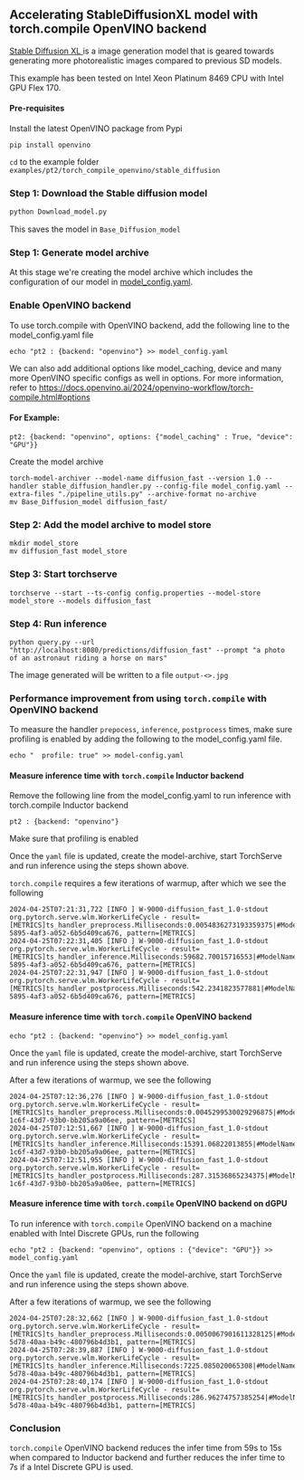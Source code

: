 
## Accelerating StableDiffusionXL model with torch.compile OpenVINO backend

[Stable Diffusion XL ](https://huggingface.co/docs/diffusers/en/using-diffusers/sdxl) is a image generation model that is geared towards generating more photorealistic images compared to previous SD models.

This example has been tested on Intel Xeon Platinum 8469 CPU with Intel GPU Flex 170.


#### Pre-requisites
Install the latest OpenVINO package from Pypi
```
pip install openvino
```

`cd` to the example folder `examples/pt2/torch_compile_openvino/stable_diffusion`

### Step 1: Download the Stable diffusion model

```bash
python Download_model.py
```
This saves the model in `Base_Diffusion_model`

### Step 1: Generate model archive
At this stage we're creating the model archive which includes the configuration of our model in [model_config.yaml](./model_config.yaml).

### Enable OpenVINO backend
To use torch.compile with OpenVINO backend, add the following line to the model_config.yaml file

```
echo "pt2 : {backend: "openvino"} >> model_config.yaml
```

We can also add additional options like model_caching, device and many more OpenVINO specific configs as well in options. For more information, refer to https://docs.openvino.ai/2024/openvino-workflow/torch-compile.html#options

#### For Example:
```
pt2: {backend: "openvino", options: {"model_caching" : True, "device": "GPU"}}
```

Create the model archive

```
torch-model-archiver --model-name diffusion_fast --version 1.0 --handler stable_diffusion_handler.py --config-file model_config.yaml --extra-files "./pipeline_utils.py" --archive-format no-archive
mv Base_Diffusion_model diffusion_fast/
```

### Step 2: Add the model archive to model store

```
mkdir model_store
mv diffusion_fast model_store
```

### Step 3: Start torchserve

```
torchserve --start --ts-config config.properties --model-store model_store --models diffusion_fast
```

### Step 4: Run inference

```
python query.py --url "http://localhost:8080/predictions/diffusion_fast" --prompt "a photo of an astronaut riding a horse on mars"
```
The image generated will be written to a file `output-<>.jpg`

### Performance improvement from using `torch.compile` with OpenVINO backend

To measure the handler `prepocess`, `inference`, `postprocess` times, make sure profiling is enabled by adding the following to the model_config.yaml file.

```
echo "  profile: true" >> model-config.yaml
```

#### Measure inference time with `torch.compile` Inductor backend


Remove the following line from the model_config.yaml to run inference with torch.compile Inductor backend

```
pt2 : {backend: "openvino"}
```
Make sure that profiling is enabled

Once the `yaml` file is updated, create the model-archive, start TorchServe and run inference using the steps shown above.

`torch.compile` requires a few iterations of warmup, after which we see the following


```
2024-04-25T07:21:31,722 [INFO ] W-9000-diffusion_fast_1.0-stdout org.pytorch.serve.wlm.WorkerLifeCycle - result=[METRICS]ts_handler_preprocess.Milliseconds:0.0054836273193359375|#ModelName:diffusion_fast,Level:Model|#type:GAUGE|#hostname:MDSATSM002ARC,1714029691,10ca6d02-5895-4af3-a052-6b5d409ca676, pattern=[METRICS]
2024-04-25T07:22:31,405 [INFO ] W-9000-diffusion_fast_1.0-stdout org.pytorch.serve.wlm.WorkerLifeCycle - result=[METRICS]ts_handler_inference.Milliseconds:59682.70015716553|#ModelName:diffusion_fast,Level:Model|#type:GAUGE|#hostname:MDSATSM002ARC,1714029751,10ca6d02-5895-4af3-a052-6b5d409ca676, pattern=[METRICS]
2024-04-25T07:22:31,947 [INFO ] W-9000-diffusion_fast_1.0-stdout org.pytorch.serve.wlm.WorkerLifeCycle - result=[METRICS]ts_handler_postprocess.Milliseconds:542.2341823577881|#ModelName:diffusion_fast,Level:Model|#type:GAUGE|#hostname:MDSATSM002ARC,1714029751,10ca6d02-5895-4af3-a052-6b5d409ca676, pattern=[METRICS]
```

#### Measure inference time with `torch.compile` OpenVINO backend

```
echo "pt2 : {backend: "openvino"} >> model_config.yaml
```

Once the `yaml` file is updated, create the model-archive, start TorchServe and run inference using the steps shown above.

After a few iterations of warmup, we see the following

```
2024-04-25T07:12:36,276 [INFO ] W-9000-diffusion_fast_1.0-stdout org.pytorch.serve.wlm.WorkerLifeCycle - result=[METRICS]ts_handler_preprocess.Milliseconds:0.0045299530029296875|#ModelName:diffusion_fast,Level:Model|#type:GAUGE|#hostname:MDSATSM002ARC,1714029156,2d8c54ac-1c6f-43d7-93b0-bb205a9a06ee, pattern=[METRICS]
2024-04-25T07:12:51,667 [INFO ] W-9000-diffusion_fast_1.0-stdout org.pytorch.serve.wlm.WorkerLifeCycle - result=[METRICS]ts_handler_inference.Milliseconds:15391.06822013855|#ModelName:diffusion_fast,Level:Model|#type:GAUGE|#hostname:MDSATSM002ARC,1714029171,2d8c54ac-1c6f-43d7-93b0-bb205a9a06ee, pattern=[METRICS]
2024-04-25T07:12:51,955 [INFO ] W-9000-diffusion_fast_1.0-stdout org.pytorch.serve.wlm.WorkerLifeCycle - result=[METRICS]ts_handler_postprocess.Milliseconds:287.31536865234375|#ModelName:diffusion_fast,Level:Model|#type:GAUGE|#hostname:MDSATSM002ARC,1714029171,2d8c54ac-1c6f-43d7-93b0-bb205a9a06ee, pattern=[METRICS]
```

#### Measure inference time with `torch.compile` OpenVINO backend on dGPU

To run inference with `torch.compile` OpenVINO backend on a machine enabled with Intel Discrete GPUs, run the following

```
echo "pt2 : {backend: "openvino", options : {"device": "GPU"}} >> model_config.yaml
```

Once the `yaml` file is updated, create the model-archive, start TorchServe and run inference using the steps shown above.

After a few iterations of warmup, we see the following

```
2024-04-25T07:28:32,662 [INFO ] W-9000-diffusion_fast_1.0-stdout org.pytorch.serve.wlm.WorkerLifeCycle - result=[METRICS]ts_handler_preprocess.Milliseconds:0.0050067901611328125|#ModelName:diffusion_fast,Level:Model|#type:GAUGE|#hostname:MDSATSM002ARC,1714030112,579edbf3-5d78-40aa-b49c-480796b4d3b1, pattern=[METRICS]
2024-04-25T07:28:39,887 [INFO ] W-9000-diffusion_fast_1.0-stdout org.pytorch.serve.wlm.WorkerLifeCycle - result=[METRICS]ts_handler_inference.Milliseconds:7225.085020065308|#ModelName:diffusion_fast,Level:Model|#type:GAUGE|#hostname:MDSATSM002ARC,1714030119,579edbf3-5d78-40aa-b49c-480796b4d3b1, pattern=[METRICS]
2024-04-25T07:28:40,174 [INFO ] W-9000-diffusion_fast_1.0-stdout org.pytorch.serve.wlm.WorkerLifeCycle - result=[METRICS]ts_handler_postprocess.Milliseconds:286.96274757385254|#ModelName:diffusion_fast,Level:Model|#type:GAUGE|#hostname:MDSATSM002ARC,1714030120,579edbf3-5d78-40aa-b49c-480796b4d3b1, pattern=[METRICS]
```

### Conclusion

`torch.compile` OpenVINO backend reduces the infer time from 59s to 15s when compared to Inductor backend and further reduces the infer time to 7s if a Intel Discrete GPU is used.